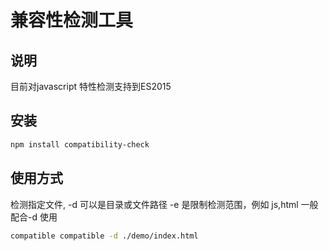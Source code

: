 # 兼容性检测工具

## 说明

目前对javascript 特性检测支持到ES2015

## 安装

```sh
npm install compatibility-check
```

## 使用方式

检测指定文件, -d 可以是目录或文件路径 -e 是限制检测范围，例如 js,html 一般配合-d 使用
```sh
compatible compatible -d ./demo/index.html
```

